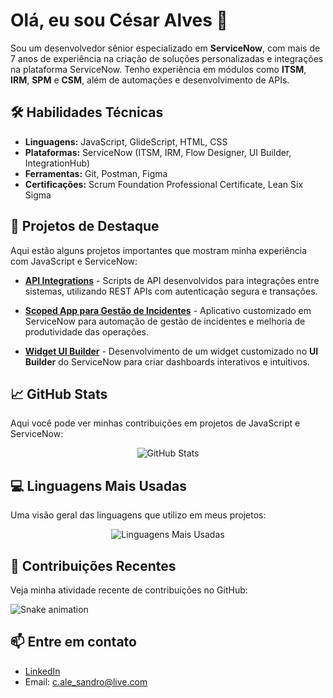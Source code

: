 # Olá, eu sou César Alves 👋

Sou um desenvolvedor sênior especializado em **ServiceNow**, com mais de 7 anos de experiência na criação de soluções personalizadas e integrações na plataforma ServiceNow. Tenho experiência em módulos como **ITSM**, **IRM**, **SPM** e **CSM**, além de automações e desenvolvimento de APIs.

## 🛠 Habilidades Técnicas
- **Linguagens:** JavaScript, GlideScript, HTML, CSS
- **Plataformas:** ServiceNow (ITSM, IRM, Flow Designer, UI Builder, IntegrationHub)
- **Ferramentas:** Git, Postman, Figma
- **Certificações:** Scrum Foundation Professional Certificate, Lean Six Sigma

## 🚀 Projetos de Destaque
Aqui estão alguns projetos importantes que mostram minha experiência com JavaScript e ServiceNow:

- **[API Integrations](https://github.com/itsmeCALVES/API-Integrations)** - Scripts de API desenvolvidos para integrações entre sistemas, utilizando REST APIs com autenticação segura e transações.
  
- **[Scoped App para Gestão de Incidentes](https://github.com/itsmeCALVES/Scoped-App-Incidents)** - Aplicativo customizado em ServiceNow para automação de gestão de incidentes e melhoria de produtividade das operações.

- **[Widget UI Builder](https://github.com/itsmeCALVES/ServiceNow-UI-Builder)** - Desenvolvimento de um widget customizado no **UI Builder** do ServiceNow para criar dashboards interativos e intuitivos.

## 📈 GitHub Stats
Aqui você pode ver minhas contribuições em projetos de JavaScript e ServiceNow:

<p align="center">
  <img src="https://github-readme-stats.vercel.app/api?username=itsmeCALVES&show_icons=true&theme=radical&hide_border=true" alt="GitHub Stats">
</p>

## 💻 Linguagens Mais Usadas
Uma visão geral das linguagens que utilizo em meus projetos:

<p align="center">
  <img src="https://github-readme-stats.vercel.app/api/top-langs/?username=itsmeCALVES&layout=compact&theme=radical&hide_border=true" alt="Linguagens Mais Usadas">
</p>

## 🐍 Contribuições Recentes
Veja minha atividade recente de contribuições no GitHub:

![Snake animation](https://github.com/itsmeCALVES/itsmeCALVES/blob/output/github-contribution-grid-snake.svg)

## 📫 Entre em contato
- [LinkedIn](https://www.linkedin.com/in/cesaralessandroalves)
- Email: c.ale_sandro@live.com
